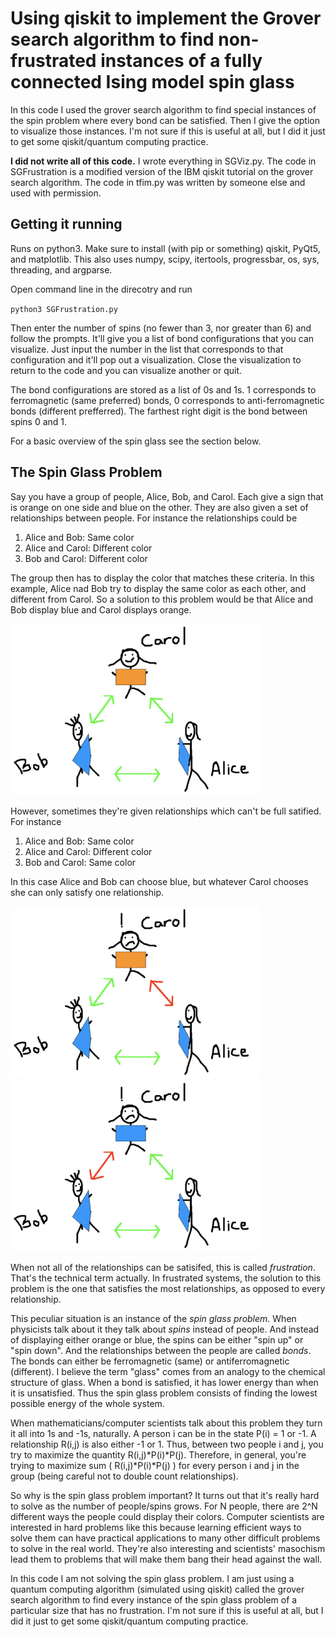 # Using qiskit to implement the Grover search algorithm to find non-frustrated instances of a fully connected Ising model spin glass

In this code I used the grover search algorithm to find special instances of the spin problem where every bond can be satisfied. Then I give the option to visualize those instances. I'm not sure if this is useful at all, but I did it just to get some qiskit/quantum computing practice. 

**I did not write all of this code.** I wrote everything in SGViz.py. The code in SGFrustration is a modified version of the IBM qiskit tutorial on the grover search algorithm. The code in tfim.py was written by someone else and used with permission.

## Getting it running

Runs on python3. Make sure to install (with pip or something) qiskit, PyQt5, and matplotlib. This also uses numpy, scipy, itertools, progressbar, os, sys, threading, and argparse.

Open command line in the direcotry and run 

`python3 SGFrustration.py`

Then enter the number of spins (no fewer than 3, nor greater than 6) and follow the prompts. It'll give you a list of bond configurations that you can visualize. Just input the number in the list that corresponds to that configuration and it'll pop out a visualization. Close the visualization to return to the code and you can visualize another or quit.

The bond configurations are stored as a list of 0s and 1s. 1 corresponds to ferromagnetic (same preferred) bonds, 0 corresponds to anti-ferromagnetic bonds (different prefferred). The farthest right digit is the bond between spins 0 and 1.

For a basic overview of the spin glass see the section below.

## The Spin Glass Problem

Say you have a group of people, Alice, Bob, and Carol. Each give a sign that is orange on one side and blue on the other. They are also given a set of relationships between people. For instance the relationships could be

1. Alice and Bob: Same color
2. Alice and Carol: Different color
3. Bob and Carol: Different color

The group then has to display the color that matches these criteria. In this example, Alice nad Bob try to display the same color as each other, and different from Carol. So a solution to this problem would be that Alice and Bob display blue and Carol displays orange. 

<img src="https://github.com/adlantz/QiskitSG/blob/main/ReadMeImages/nonfrust.png" alt="NotFrustrated" width="400"/>

However, sometimes they're given relationships which can't be full satified. For instance

1. Alice and Bob: Same color
2. Alice and Carol: Different color
3. Bob and Carol: Same color

In this case Alice and Bob can choose blue, but whatever Carol chooses she can only satisfy one relationship.

<img src="https://github.com/adlantz/QiskitSG/blob/main/ReadMeImages/frust1.png" alt="Frustrated1" width="400"/> <img src="https://github.com/adlantz/QiskitSG/blob/main/ReadMeImages/frust2.png" alt="Frustrated1" width="400"/> 

When not all of the relationships can be satisifed, this is called *frustration*. That's the technical term actually. In frustrated systems, the solution to this problem is the one that satisfies the most relationships, as opposed to every relationship.

This peculiar situation is an instance of the *spin glass problem*. When physicists talk about it they talk about *spins* instead of people. And instead of displaying either orange or blue, the spins can be either "spin up" or "spin down". And the relationships between the people are called *bonds*. The bonds can either be ferromagnetic (same) or antiferromagnetic (different). I believe the term "glass" comes from an analogy to the chemical structure of glass. When a bond is satisfied, it has lower energy than when it is unsatisfied. Thus the spin glass problem consists of finding the lowest possible energy of the whole system.

When mathematicians/computer scientists talk about this problem they turn it all into 1s and -1s, naturally. A person i can be in the state P(i) = 1 or -1. A relationship R(i,j) is also either -1 or 1. Thus, between two people i and j, you try to maximize the quantity R(i,j)\*P(i)\*P(j). Therefore, in general, you're trying to maximize sum ( R(i,j)\*P(i)\*P(j) ) for every person i and j in the group (being careful not to double count relationships).

So why is the spin glass problem important? It turns out that it's really hard to solve as the number of people/spins grows. For N people, there are 2^N different ways the people could display their colors. Computer scientists are interested in hard problems like this because learning efficient ways to solve them can have practical applications to many other difficult problems to solve in the real world. They're also interesting and scientists' masochism lead them to problems that will make them bang their head against the wall.

In this code I am not solving the spin glass problem. I am just using a quantum computing algorithm (simulated using qiskit) called the grover search algorithm to find every instance of the spin glass problem of a particular size that has no frustration. I'm not sure if this is useful at all, but I did it just to get some qiskit/quantum computing practice. 
